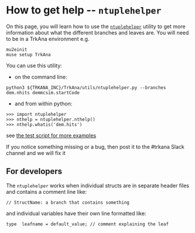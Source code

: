 # How to get help -- ```ntuplehelper```

On this page, you will learn how to use the [```ntuplehelper```](../../utils/ntuplehelper.py) utility to get more information about what the different branches and leaves are. You will need to be in a TrkAna environment e.g.

```
mu2einit
muse setup TrkAna
```

You can use this utility:

* on the command line:

```
python3 ${TRKANA_INC}/TrkAna/utils/ntuplehelper.py --branches dem.nhits demmcsim.startCode
```

* and from within python:

```
>>> import ntuplehelper
>>> nthelp = ntuplehelper.nthelp()
>>> nthelp.whatis('dem.hits')
```

see [the test script for more examples](../../utils/ntuplehelper-test.py)


If you notice something missing or a bug, then post it to the #trkana Slack channel and we will fix it

## For developers

The ```ntuplehelper``` works when individual structs are in separate header files and contains a comment line like:

```
// StructName: a branch that contains something
```

and individual variables have their own line formatted like:

```
type  leafname = default_value; // comment explaining the leaf
```
